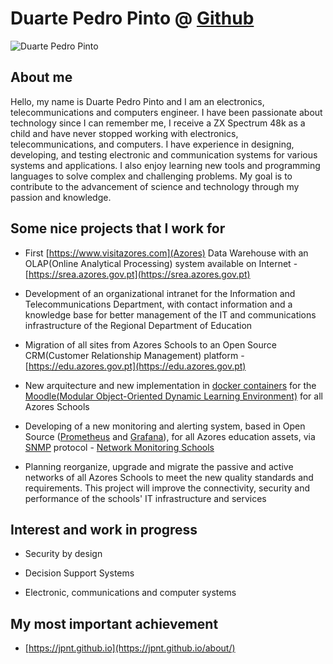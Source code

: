 # Duarte Pedro Pinto @ [Github](https://github.com/dpnpinto/)

![Duarte Pedro Pinto](https://avatars.githubusercontent.com/u/49436188?v=4) 

## About me

Hello, my name is Duarte Pedro Pinto and I am an electronics, telecommunications and computers engineer. I have been passionate about technology since I can remember me, I receive a ZX Spectrum 48k as a child and have never stopped working with electronics, telecommunications, and computers.
I have experience in designing, developing, and testing electronic and communication systems for various systems and applications. I also enjoy learning new tools and programming languages to solve complex and challenging problems.
My goal is to contribute to the advancement of science and technology through my passion and knowledge.

## Some nice projects that I work for

*	First [https://www.visitazores.com](Azores) Data Warehouse with an OLAP(Online Analytical Processing) system available on Internet - [https://srea.azores.gov.pt](https://srea.azores.gov.pt)
*	Development of an organizational intranet for the Information and Telecommunications Department, with contact information and a knowledge base for better management of the IT and communications infrastructure of the Regional Department of Education
*	Migration of all sites from Azores Schools to an Open Source CRM(Customer Relationship Management) platform - [https://edu.azores.gov.pt](https://edu.azores.gov.pt)
*	New arquitecture and new implementation in [docker containers](https://www.docker.com/) for the [Moodle(Modular Object-Oriented Dynamic Learning Environment)](https://moodle.org/) for all Azores Schools
*	Developing of a new monitoring and alerting system, based in Open Source ([Prometheus](https://prometheus.io/) and [Grafana](https://grafana.com)), for all Azores education assets, via [SNMP](https://en.wikipedia.org/wiki/Simple_Network_Management_Protocol) protocol - [Network Monitoring Schools](https://github.com/dpnpinto/Prometheus)
  
*	Planning reorganize, upgrade and migrate the passive and active networks of all Azores Schools to meet the new quality standards and requirements. This project will improve the connectivity, security and performance of the schools' IT infrastructure and services

## Interest and work in progress

*	Security by design

*	Decision Support Systems

*	Electronic, communications and computer systems

## My most important achievement
* [https://jpnt.github.io](https://jpnt.github.io/about/)
